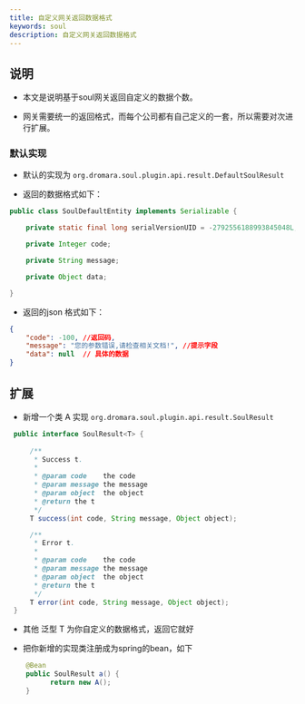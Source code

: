 ```yaml
---
title: 自定义网关返回数据格式
keywords: soul
description: 自定义网关返回数据格式
---
```


## 说明

* 本文是说明基于soul网关返回自定义的数据个数。

* 网关需要统一的返回格式，而每个公司都有自己定义的一套，所以需要对次进行扩展。


### 默认实现

* 默认的实现为 `org.dromara.soul.plugin.api.result.DefaultSoulResult`

* 返回的数据格式如下：

```java
public class SoulDefaultEntity implements Serializable {

    private static final long serialVersionUID = -2792556188993845048L;

    private Integer code;

    private String message;

    private Object data;

}
```

* 返回的json 格式如下：
```json
{
    "code": -100, //返回码,
    "message": "您的参数错误,请检查相关文档!", //提示字段
    "data": null  // 具体的数据
}
```

## 扩展

*  新增一个类 A 实现 `org.dromara.soul.plugin.api.result.SoulResult`

```java
 public interface SoulResult<T> {
 
     /**
      * Success t.
      *
      * @param code    the code
      * @param message the message
      * @param object  the object
      * @return the t
      */
     T success(int code, String message, Object object);

     /**
      * Error t.
      *
      * @param code    the code
      * @param message the message
      * @param object  the object
      * @return the t
      */
     T error(int code, String message, Object object);
 }

```

* 其他 泛型 T 为你自定义的数据格式，返回它就好


* 把你新增的实现类注册成为spring的bean，如下

```java
    @Bean
    public SoulResult a() {
          return new A();
    }
```



